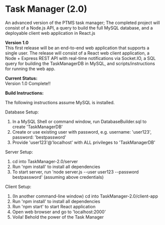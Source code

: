 # Task Manager (2.0)
An advanced version of the PTMS task manager; The completed project will consist of a Node.js API, a query to build the full MySQL database, and a deployable client web application in React.js

**Version 1.0**  
This first release will be an end-to-end web application that supports a single user. The release will consist of a React web client application, a Node + Express REST API with real-time notifications via Socket.IO, a SQL query for building the TaskManagerDB in MySQL, and scripts/instructions for running the web app.

**Current Status:**  
Version 1.0 Complete!!

**Build Instructions:** 

The following instructions assume MySQL is installed.

Database Setup:
1. In a MySQL Shell or command window, run DatabaseBuilder.sql to create 'TaskManagerDB'
2. Create or use existing user with password, e.g. username: 'user123', password: 'bestpassword'
3. Provide 'user123'@'localhost' with ALL privileges to 'TaskManagerDB'

Server Setup:
1. cd into TaskManager-2.0/server
2. Run 'npm install' to install all dependencies
3. To start server, run 'node server.js --user user123 --password bestpassword' (assuming above credentials)

Client Setup:
1. (In another command-line window) cd into TaskManager-2.0/client-app
2. Run 'npm install' to install all dependencies
3. Run 'npm start' to start React application
4. Open web browser and go to 'localhost:2000'
5. Voila! Behold the power of the Task Manager
